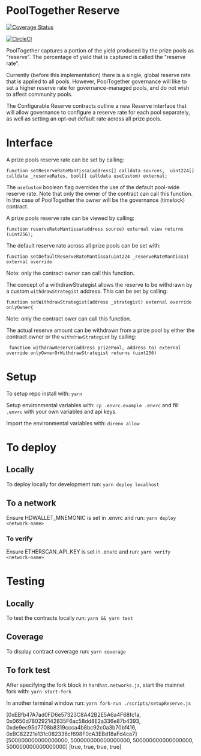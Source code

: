 # PoolTogether Reserve
[![Coverage Status](https://coveralls.io/repos/github/pooltogether/pooltogether-reserve-contracts/badge.svg?branch=main)](https://coveralls.io/github/pooltogether/pooltogether-reserve-contracts?branch=main)

[![CircleCI](https://circleci.com/gh/pooltogether/pooltogether-reserve-contracts.svg?style=svg)](https://circleci.com/gh/pooltogether/pooltogether-reserve-contracts)

PoolTogether captures a portion of the yield produced by the prize pools as "reserve".  The percentage of yield that is captured is called the "reserve rate".

Currently (before this implementation) there is a single, global reserve rate that is applied to all pools.  However, PoolTogether governance will like to set a higher reserve rate for governance-managed pools, and do not wish to affect community pools.

The Configurable Reserve contracts outline a new Reserve interface that will allow governance to configure a reserve rate for each pool separately, as well as setting an opt-out default rate across all prize pools.

# Interface

A prize pools reserve rate can be set by calling:
```solidity
function setReserveRateMantissa(address[] calldata sources,  uint224[] calldata _reserveRates, bool[] calldata useCustom) external;
```
The `useCustom` boolean flag overrides the use of the default pool-wide reserve rate. 
Note that only the owner of the contract can call this function. In the case of PoolTogether the owner will be the governance (timelock) contract.


A prize pools reserve rate can be viewed by calling:
```solidity
function reserveRateMantissa(address source) external view returns (uint256);
```

The default reserve rate across all prize pools can be set with: 
```solidity
function setDefaultReserveRateMantissa(uint224 _reserveRateMantissa) external override
```
Note: only the contract owner can call this function. 


The concept of a withdrawStrategist allows the reserve to be withdrawn by a custom `withdrawStrategist` address. This can be set by calling:
```solidity
function setWithdrawStrategist(address _strategist) external override onlyOwner{
```
Note: only the contract ower can call this function. 


The actual reserve amount can be withdrawn from a prize pool by either the contract owner or the `withdrawStrategist` by calling:
```solidity
 function withdrawReserve(address prizePool, address to) external override onlyOwnerOrWithdrawStrategist returns (uint256)
```

# Setup
To setup repo install with:
`yarn`

Setup environmental variables with:
`cp .envrc.example .envrc`
and fill `.envrc` with your own variables and api keys.

Import the environmental variables with:
`direnv allow`

# To deploy
## Locally
To deploy locally for development run:
`yarn deploy localhost`

## To a network
Ensure HDWALLET_MNEMONIC is set in .envrc and run:
`yarn deploy <network-name>`

### To verify
Ensure ETHERSCAN_API_KEY is set in .envrc and run:
`yarn verify <network-name>`

# Testing
## Locally
To test the contracts locally run:
`yarn && yarn test`

## Coverage
To display contract coverage run: 
`yarn coverage`


## To fork test
After specifying the fork block in `hardhat.networks.js`, start the mainnet fork with:
 `yarn start-fork`

In another terminal window run:
`yarn fork-run ./scripts/setupReserve.js`


[0xEBfb47A7ad0FD6e57323C8A42B2E5A6a4F68fc1a, 0x0650d780292142835F6ac58dd8E2a336e87b4393,  0xde9ec95d7708b8319ccca4b8bc92c0a3b70bf416, 0xBC82221e131c082336cf698F0cA3EBd18aFd4ce7]
[500000000000000000, 500000000000000000, 500000000000000000, 500000000000000000]
[true, true, true, true]